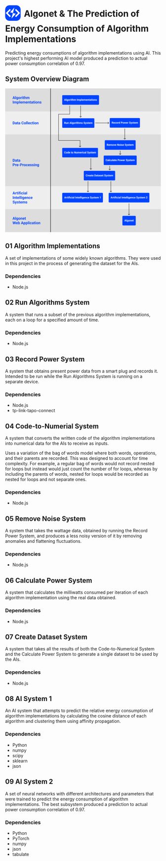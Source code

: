 # <img src='Logo.png' alt='System Overview Diagram' height="50" style='padding-bottom: 8px; padding-right: 4px; vertical-align: middle;' /> Algonet & The Prediction of Energy Consumption of Algorithm Implementations

Predicting energy consumptions of algorithm implementations using AI. This project's highest performing AI model produced a prediction to actual power consumption correlation of 0.97.

## System Overview Diagram

<img src='SystemOverviewDiagram.png' alt='System Overview Diagram' width="640" />

## 01 Algorithm Implementations

A set of implementations of some widely known algorithms. They were used in this project in the process of generating the dataset for the AIs.

### Dependencies

-   Node.js

## 02 Run Algorithms System

A system that runs a subset of the previous algorithm implementations, each on a loop for a specified amount of time.

### Dependencies

-   Node.js

## 03 Record Power System

A system that obtains present power data from a smart plug and records it. Intended to be run while the Run Algorithms System is running on a separate device.

### Dependencies

-   Node.js
-   tp-link-tapo-connect

## 04 Code-to-Numerial System

A system that converts the written code of the algorithm implementations into numerical data for the AIs to receive as inputs.

Uses a variation of the bag of words model where both words, operations, and their parents are recorded. This was designed to account for time complexity. For example, a regular bag of words would not record nested for loops but instead would just count the number of for loops, whereas by including the parents of words, nested for loops would be recorded as nested for loops and not separate ones.

### Dependencies

-   Node.js

## 05 Remove Noise System

A system that takes the wattage data, obtained by running the Record Power System, and produces a less noisy version of it by removing anomalies and flattening fluctuations.

### Dependencies

-   Node.js

## 06 Calculate Power System

A system that calculates the milliwatts consumed per iteration of each algorithm implementation using the real data obtained.

### Dependencies

-   Node.js

## 07 Create Dataset System

A system that takes all the results of both the Code-to-Numerical System and the Calculate Power System to generate a single dataset to be used by the AIs.

### Dependencies

-   Node.js

## 08 AI System 1

An AI system that attempts to predict the relative energy consumption of algorithm implementations by calculating the cosine distance of each algorithm and clustering them using affinity propagation.

### Dependencies

-   Python
-   numpy
-   scipy
-   sklearn
-   json

## 09 AI System 2

A set of neural networks with different architectures and parameters that were trained to predict the energy consumption of algorithm implementations. The best subsystem produced a prediction to actual power consumption correlation of 0.97.

### Dependencies

-   Python
-   PyTorch
-   numpy
-   json
-   tabulate
